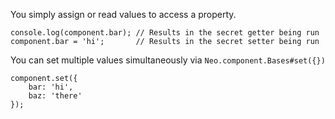 You simply assign or read values to access a property.

    console.log(component.bar); // Results in the secret getter being run
    component.bar = 'hi';       // Results in the secret setter being run 

You can set multiple values simultaneously via `Neo.component.Bases#set({})`

    component.set({
        bar: 'hi',
        baz: 'there'
    });

